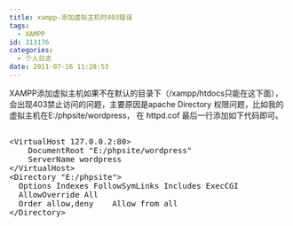 ```yaml
---
title: xampp-添加虚拟主机时403错误
tags:
  - XAMPP
id: 313176
categories:
  - 个人日志
date: 2011-07-16 11:28:53
---
```


XAMPP添加虚拟主机如果不在默认的目录下（/xampp/htdocs只能在这下面），会出现403禁止访问的问题，主要原因是apache Directory  权限问题，比如我的虚拟主机在E:/phpsite/wordpress，  在 httpd.cof 最后一行添加如下代码即可。

<pre class="brush: plain">   
&lt;VirtualHost 127.0.0.2:80&gt;       
    DocumentRoot "E:/phpsite/wordpress"    
    ServerName wordpress
&lt;/VirtualHost&gt;
&lt;Directory "E:/phpsite"&gt;
  Options Indexes FollowSymLinks Includes ExecCGI
  AllowOverride All
  Order allow,deny    Allow from all
&lt;/Directory&gt;</pre>